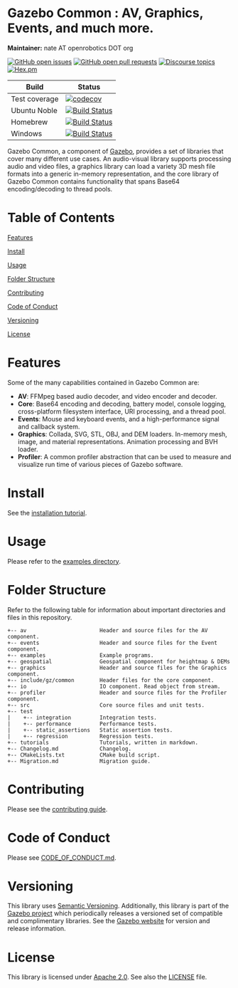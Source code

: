# Gazebo Common : AV, Graphics, Events, and much more.

**Maintainer:** nate AT openrobotics DOT org

[![GitHub open issues](https://img.shields.io/github/issues-raw/gazebosim/gz-common.svg)](https://github.com/gazebosim/gz-common/issues)
[![GitHub open pull requests](https://img.shields.io/github/issues-pr-raw/gazebosim/gz-common.svg)](https://github.com/gazebosim/gz-common/pulls)
[![Discourse topics](https://img.shields.io/discourse/https/community.gazebosim.org/topics.svg)](https://community.gazebosim.org)
[![Hex.pm](https://img.shields.io/hexpm/l/plug.svg)](https://www.apache.org/licenses/LICENSE-2.0)

Build | Status
-- | --
Test coverage | [![codecov](https://codecov.io/gh/gazebosim/gz-common/tree/main/graph/badge.svg)](https://codecov.io/gh/gazebosim/gz-common/tree/main)
Ubuntu Noble  | [![Build Status](https://build.osrfoundation.org/buildStatus/icon?job=gz_common-ci-main-noble-amd64)](https://build.osrfoundation.org/job/gz_common-ci-main-noble-amd64)
Homebrew      | [![Build Status](https://build.osrfoundation.org/buildStatus/icon?job=gz_common-ci-main-homebrew-amd64)](https://build.osrfoundation.org/job/gz_common-ci-main-homebrew-amd64)
Windows       | [![Build Status](https://build.osrfoundation.org/job/gz_common-main-win/badge/icon)](https://build.osrfoundation.org/job/gz_common-main-win/)

Gazebo Common, a component of [Gazebo](https://gazebosim.org), provides a set of libraries that
cover many different use cases. An audio-visual library supports
processing audio and video files, a graphics library can load a variety 3D
mesh file formats into a generic in-memory representation, and the core
library of Gazebo Common contains functionality that spans Base64
encoding/decoding to thread pools.

# Table of Contents

[Features](#features)

[Install](#install)

[Usage](#usage)

[Folder Structure](#folder-structure)

[Contributing](#contributing)

[Code of Conduct](#code-of-conduct)

[Versioning](#versioning)

[License](#license)

# Features

Some of the many capabilities contained in Gazebo Common are:

* **AV**: FFMpeg based audio decoder, and video encoder and decoder.
* **Core**: Base64 encoding and decoding, battery model, console logging,
  cross-platform filesystem interface, URI processing, and a thread pool.
* **Events**: Mouse and keyboard events, and a high-performance signal and
callback system.
* **Graphics**: Collada, SVG, STL, OBJ, and DEM loaders. In-memory mesh,
  image, and material representations. Animation processing and BVH loader.
* **Profiler**: A common profiler abstraction that can be used to measure and
  visualize run time of various pieces of Gazebo software.

# Install

See the [installation tutorial](https://gazebosim.org/api/common/6/install.html).

# Usage

Please refer to the [examples directory](https://github.com/gazebosim/gz-common/tree/main/examples).

# Folder Structure

Refer to the following table for information about important directories and files in this repository.

```
+-- av                       Header and source files for the AV component.
+-- events                   Header and source files for the Event component.
+-- examples                 Example programs.
+-- geospatial               Geospatial component for heightmap & DEMs
+-- graphics                 Header and source files for the Graphics component.
+-- include/gz/common        Header files for the core component.
+-- io                       IO component. Read object from stream.
+-- profiler                 Header and source files for the Profiler component.
+-- src                      Core source files and unit tests.
+-- test
|    +-- integration         Integration tests.
|    +-- performance         Performance tests.
|    +-- static_assertions   Static assertion tests.
|    +-- regression          Regression tests.
+-- tutorials                Tutorials, written in markdown.
+-- Changelog.md             Changelog.
+-- CMakeLists.txt           CMake build script.
+-- Migration.md             Migration guide.
```
# Contributing

Please see the
[contributing guide](https://gazebosim.org/docs/all/contributing).

# Code of Conduct

Please see
[CODE_OF_CONDUCT.md](https://github.com/gazebosim/gz-sim/blob/main/CODE_OF_CONDUCT.md).

# Versioning

This library uses [Semantic Versioning](https://semver.org/). Additionally, this library is part of the [Gazebo project](https://gazebosim.org) which periodically releases a versioned set of compatible and complimentary libraries. See the [Gazebo website](https://gazebosim.org) for version and release information.

# License

This library is licensed under [Apache 2.0](https://www.apache.org/licenses/LICENSE-2.0). See also the [LICENSE](https://github.com/gazebosim/gz-common/blob/main/LICENSE) file.
